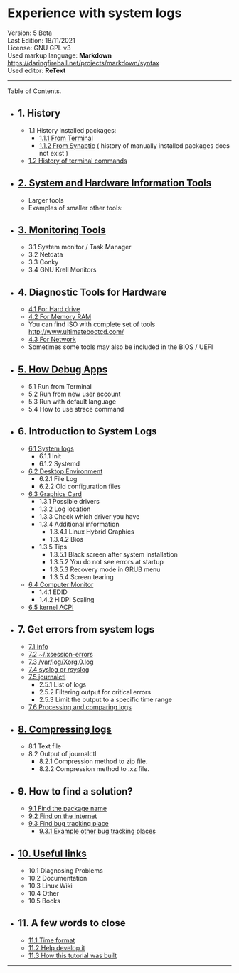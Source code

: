# Experience with system logs

Version:             5 Beta    
Last Edition:      18/11/2021  
License:             GNU GPL v3    
Used markup language:      **Markdown** <https://daringfireball.net/projects/markdown/syntax>       
Used editor:                         **ReText**  



----------------------

Table of Contents.  


* ## 1. History
    *  1.1 History installed packages: 
        *  [1.1.1 From Terminal](DATA/1.1.1.From.Terminal.md)
        *  [1.1.2 From Synaptic](DATA/1.1.2.From.Synaptic.md)
            ( history of manually installed packages does not exist ) 
    *  [1.2 History of terminal commands](DATA/1.2.History.of.terminal.commands.md)


* ## [2. System and Hardware Information Tools](DATA/2.System.and.Hardware.Information.Tools.md)
    * Larger tools
    * Examples of smaller other tools:


* ## [3. Monitoring Tools](DATA/3.Monitoring.Tools.md)
    * 3.1 System monitor / Task Manager
    * 3.2  Netdata
    * 3.3  Conky
    * 3.4  GNU Krell Monitors


* ## 4. Diagnostic Tools for Hardware
    *  [4.1 For Hard drive](DATA/4.1.For.Hard.drive.md)
    *  [4.2 For Memory RAM](DATA/4.2.For.Memory.RAM.md)  
    *  You can find ISO with complete set of tools <http://www.ultimatebootcd.com/>
    *  [4.3 For Network](DATA/4.3.For.Network.md)
    * Sometimes some tools may also be included in the BIOS / UEFI


* ## [5. How Debug Apps](DATA/5.How.Debug.Apps.md)
    *  5.1 Run from Terminal
    *  5.2 Run from new user account
    *  5.3 Run with default language
    *  5.4 How to use strace command


* ## 6. Introduction to System Logs
    *  [6.1 System logs](DATA/6.1.System.logs.md)
        * 6.1.1 Init
        * 6.1.2 Systemd
    * [6.2 Desktop Environment](DATA/6.2.Desktop.Environment.md)
        * 6.2.1 File Log
        * 6.2.2 Old configuration files
    * [6.3 Graphics Card](DATA/6.3.Graphics.Card.md)
        * 1.3.1 Possible drivers
        * 1.3.2 Log location
        * 1.3.3 Check which driver you have
        * 1.3.4 Additional information
            * 1.3.4.1 Linux Hybrid Graphics
            * 1.3.4.2 Bios
        * 1.3.5 Tips
            * 1.3.5.1 Black screen after system installation
            * 1.3.5.2 You do not see errors at startup
            * 1.3.5.3 Recovery mode in GRUB menu
            * 1.3.5.4 Screen tearing
    * [6.4 Computer Monitor](DATA/6.4.Computer.Monitor.md)
         * 1.4.1 EDID
         * 1.4.2 HiDPi Scaling
    * [6.5 kernel ACPI](DATA/6.5.kernel.ACPI.md)


* ## 7. Get errors from system logs
    * [7.1 Info](DATA/7.1.Info.md)
    * [7.2 ~/.xsession-errors](DATA/7.2.xsession.errors.md)
    * [7.3 /var/log/Xorg.0.log](DATA/7.3.Xorg.0.log.md)
    * [7.4 syslog or rsyslog](DATA/7.4.Syslog.md)
    * [7.5 journalctl](DATA/7.5.journalctl.md)
        * 2.5.1 List of logs
        * 2.5.2  Filtering output for critical errors
        * 2.5.3  Limit the output to a specific time range
    * [7.6 Processing and comparing logs](DATA/7.6.Processing.and.comparing.logs.md)


* ## [8. Compressing logs](DATA/8.Compressing.logs.md)
    * 8.1 Text file
    * 8.2 Output of journalctl
        * 8.2.1 Compression method to zip file.
        * 8.2.2 Compression method to .xz file.


* ## 9. How to find a solution? 
    * [9.1 Find the package name](DATA/)
    * [9.2 Find on the internet](DATA/)
    * [9.3 Find bug tracking place](DATA/9.3.Find.bug.tracking.place.md)
        * [9.3.1 Example other bug tracking places](DATA/9.3.1.Example.bug.tracking.places.md)


* ## [10. Useful links](DATA/10.Useful.links.md)
    * 10.1 Diagnosing Problems
    * 10.2 Documentation
    * 10.3 Linux Wiki
    * 10.4 Other
    * 10.5 Books


* ## 11. A few words to close
    * [11.1 Time format](DATA/11.1.Time.format.md)
    * [11.2 Help develop it](DATA/11.2.Help.develop.it.md) 
    * [11.3 How this tutorial was built](DATA/11.3.How.this.tutorial.was.build.md)

--------------------------

